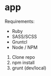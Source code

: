 app
===

Requirements:
- Ruby
- SASS/SCSS
- Gruntcl
- Node / NPM

1. Clone repo
2. npm install
3. grunt (dev/local)

